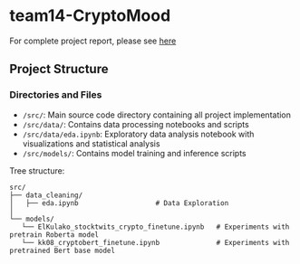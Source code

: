 # team14-CryptoMood

For complete project report, please see [here](https://github.gatech.edu/pages/asreeraj3/team14-CryptoMood/)

## Project Structure

### Directories and Files
- `/src/`: Main source code directory containing all project implementation
- `/src/data/`: Contains data processing notebooks and scripts
- `/src/data/eda.ipynb`: Exploratory data analysis notebook with visualizations and statistical analysis
- `/src/models/`: Contains model training and inference scripts

Tree structure:
```
src/
├── data_cleaning/
│   ├── eda.ipynb                   # Data Exploration
│
└── models/
   └── ElKulako_stocktwits_crypto_finetune.ipynb   # Experiments with pretrain Roberta model 
   └── kk08_cryptobert_finetune.ipynb              # Experiments with pretrained Bert base model

```


